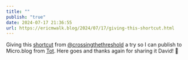 ```yaml
---
title: ""
publish: "true"
date: 2024-07-17 21:36:55
url: https://ericmwalk.blog/2024/07/17/giving-this-shortcut.html
---
```


Giving this [shortcut](https://www.icloud.com/shortcuts/e6842d109c2d42d6b761f7f821993cc0)  from [@crossingthethreshold](https://micro.blog/crossingthethreshold) a try so I can publish to Micro.blog from [Tot](https://tot.rocks). Here goes and thanks again for sharing it David! 🥳